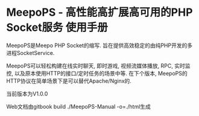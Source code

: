 # MeepoPS - 高性能高扩展高可用的PHP Socket服务 使用手册

MeepoPS是Meepo PHP Socket的缩写. 旨在提供高效稳定的由纯PHP开发的多进程SocketService.


MeepoPS可以轻松构建在线实时聊天, 即时游戏, 视频流媒体播放, RPC, 实时监控, 以及原本使用HTTP的接口/定时任务的场景中等. 在下个版本, MeepoPS的HTTP协议在简单场景下是可以替代Apache/Nginx的.


当前版本为V1.0.0

Web文档由gitbook build ./MeepoPS-Manual -o=./html生成